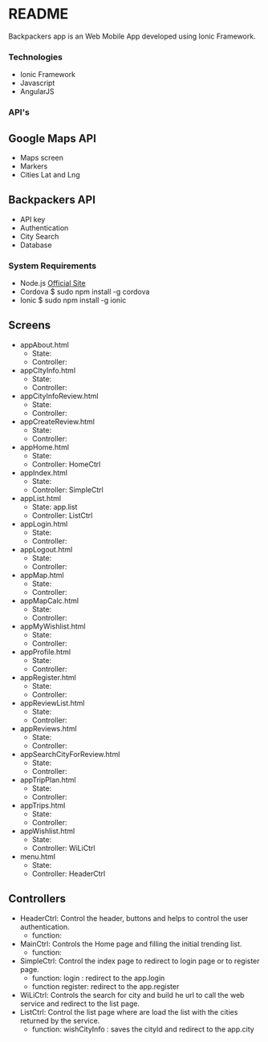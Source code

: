 # README #

Backpackers app is an Web Mobile App developed using Ionic Framework.

### Technologies ###

* Ionic Framework
* Javascript
* AngularJS


### API's ###

##  Google Maps API ##
* Maps screen
* Markers
* Cities Lat and Lng

## Backpackers API ##
* API key
* Authentication
* City Search
* Database


### System Requirements ###
* Node.js [Official Site](http://nodejs.org/)
* Cordova  $ sudo npm install -g cordova
* Ionic $ sudo npm install -g ionic


## Screens ##
* appAbout.html 
     - State: 
     - Controller: 
* appCItyInfo.html
     - State: 
     - Controller: 
* appCityInfoReview.html
     - State: 
     - Controller: 
* appCreateReview.html
     - State: 
     - Controller: 
* appHome.html
     - State: 
     - Controller: HomeCtrl
* appIndex.html
     - State: 
     - Controller:  SimpleCtrl
* appList.html
    - State: app.list
    - Controller: ListCtrl
* appLogin.html
     - State: 
     - Controller: 
* appLogout.html
     - State: 
     - Controller: 
* appMap.html
     - State: 
     - Controller: 
* appMapCalc.html
     - State: 
     - Controller: 
* appMyWishlist.html
     - State: 
     - Controller: 
* appProfile.html
     - State: 
     - Controller: 
* appRegister.html
     - State: 
     - Controller: 
* appReviewList.html
     - State: 
     - Controller: 
* appReviews.html
     - State: 
     - Controller: 
* appSearchCityForReview.html
     - State: 
     - Controller: 
* appTripPlan.html
     - State: 
     - Controller: 
* appTrips.html
     - State: 
     - Controller: 
* appWishlist.html
     - State: 
     - Controller: WiLiCtrl
* menu.html
     - State: 
     - Controller: HeaderCtrl


## Controllers ##
* HeaderCtrl: Control the header, buttons and helps to control the user authentication.
     - function:
* MainCtrl: Controls the Home page and filling the initial trending list.
     - function:
* SimpleCtrl: Control the index page to redirect to login page or to register page.
     - function: login : redirect to the app.login
     - function register: redirect to the app.register
* WiLiCtrl: Controls the search for city and build he url to call the web service and redirect to the list page.
* ListCtrl: Control the list page where are load the list with the cities returned by the service.
     - function: wishCityInfo : saves the cityId and redirect to the app.city